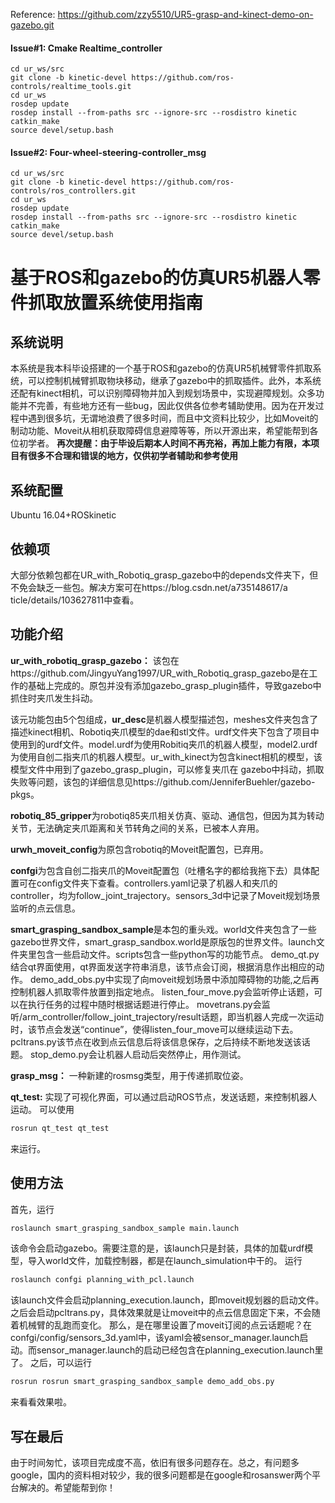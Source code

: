 Reference: https://github.com/zzy5510/UR5-grasp-and-kinect-demo-on-gazebo.git
#### Issue#1: Cmake Realtime_controller
```
cd ur_ws/src
git clone -b kinetic-devel https://github.com/ros-controls/realtime_tools.git
cd ur_ws
rosdep update
rosdep install --from-paths src --ignore-src --rosdistro kinetic
catkin_make
source devel/setup.bash
```
#### Issue#2: Four-wheel-steering-controller_msg
```
cd ur_ws/src
git clone -b kinetic-devel https://github.com/ros-controls/ros_controllers.git
cd ur_ws
rosdep update
rosdep install --from-paths src --ignore-src --rosdistro kinetic
catkin_make
source devel/setup.bash
```
# 基于ROS和gazebo的仿真UR5机器人零件抓取放置系统使用指南
## 系统说明
本系统是我本科毕设搭建的一个基于ROS和gazebo的仿真UR5机械臂零件抓取系统，可以控制机械臂抓取物块移动，继承了gazebo中的抓取插件。此外，本系统还配有kinect相机，可以识别障碍物并加入到规划场景中，实现避障规划。众多功能并不完善，有些地方还有一些bug，因此仅供各位参考辅助使用。因为在开发过程中遇到很多坑，无谓地浪费了很多时间，而且中文资料比较少，比如Moveit的制动功能、Moveit从相机获取障碍信息避障等等，所以开源出来，希望能帮到各位初学者。
**再次提醒：由于毕设后期本人时间不再充裕，再加上能力有限，本项目有很多不合理和错误的地方，仅供初学者辅助和参考使用**
## 系统配置
Ubuntu 16.04+ROSkinetic
## 依赖项
大部分依赖包都在UR_with_Robotiq_grasp_gazebo中的depends文件夹下，但不免会缺乏一些包。解决方案可在https://blog.csdn.net/a735148617/a
ticle/details/103627811中查看。
## 功能介绍
**ur_with_robotiq_grasp_gazebo：**
该包在https://github.com/JingyuYang1997/UR_with_Robotiq_grasp_gazebo是在工作的基础上完成的。原包并没有添加gazebo_grasp_plugin插件，导致gazebo中抓住时夹爪发生抖动。

该元功能包由5个包组成，**ur_desc**是机器人模型描述包，meshes文件夹包含了描述kinect相机、Robotiq夹爪模型的dae和stl文件。urdf文件夹下包含了项目中使用到的urdf文件。model.urdf为使用Robitiq夹爪的机器人模型，model2.urdf为使用自创二指夹爪的机器人模型。ur_with_kinect为包含kinect相机的模型，该模型文件中用到了gazebo_grasp_plugin，可以修复夹爪在 gazebo中抖动，抓取失败等问题，该包的详细信息见https://github.com/JenniferBuehler/gazebo-pkgs。

**robotiq_85_gripper**为robotiq85夹爪相关仿真、驱动、通信包，但因为其为转动关节，无法确定夹爪距离和关节转角之间的关系，已被本人弃用。

**urwh_moveit_config**为原包含robotiq的Moveit配置包，已弃用。

**confgi**为包含自创二指夹爪的Moveit配置包（吐槽名字的都给我拖下去）具体配置可在config文件夹下查看。controllers.yaml记录了机器人和夹爪的controller，均为follow_joint_trajectory。sensors_3d中记录了Moveit规划场景监听的点云信息。

**smart_grasping_sandbox_sample**是本包的重头戏。world文件夹包含了一些gazebo世界文件，smart_grasp_sandbox.world是原版包的世界文件。launch文件夹里包含一些启动文件。scripts包含一些python写的功能节点。
demo_qt.py结合qt界面使用，qt界面发送字符串消息，该节点会订阅，根据消息作出相应的动作。
demo_add_obs.py中实现了向moveit规划场景中添加障碍物的功能,之后再控制机器人抓取零件放置到指定地点。
listen_four_move.py会监听停止话题，可以在执行任务的过程中随时根据话题进行停止。
movetrans.py会监听/arm_controller/follow_joint_trajectory/result话题，即当机器人完成一次运动时，该节点会发送“continue”，使得listen_four_move可以继续运动下去。
pcltrans.py该节点在收到点云信息后将该信息保存，之后持续不断地发送该话题。
stop_demo.py会让机器人启动后突然停止，用作测试。

**grasp_msg：**
一种新建的rosmsg类型，用于传递抓取位姿。

**qt_test:**
实现了可视化界面，可以通过启动ROS节点，发送话题，来控制机器人运动。
可以使用

```bash
rosrun qt_test qt_test
```
来运行。
## 使用方法
首先，运行
```bash
roslaunch smart_grasping_sandbox_sample main.launch 
```
该命令会启动gazebo。需要注意的是，该launch只是封装，具体的加载urdf模型，导入world文件，加载控制器，都是在launch_simulation中干的。
运行

```bash
roslaunch confgi planning_with_pcl.launch 
```
该launch文件会启动planning_execution.launch，即moveit规划器的启动文件。之后会启动pcltrans.py，具体效果就是让moveit中的点云信息固定下来，不会随着机械臂的乱跑而变化。
那么，是在哪里设置了moveit订阅的点云话题呢？在confgi/config/sensors_3d.yaml中，该yaml会被sensor_manager.launch启动。而sensor_manager.launch的启动已经包含在planning_execution.launch里了。
之后，可以运行
```bash
rosrun rosrun smart_grasping_sandbox_sample demo_add_obs.py 
```
来看看效果啦。

## 写在最后
由于时间匆忙，该项目完成度不高，依旧有很多问题存在。总之，有问题多google，国内的资料相对较少，我的很多问题都是在google和rosanswer两个平台解决的。希望能帮到你！

